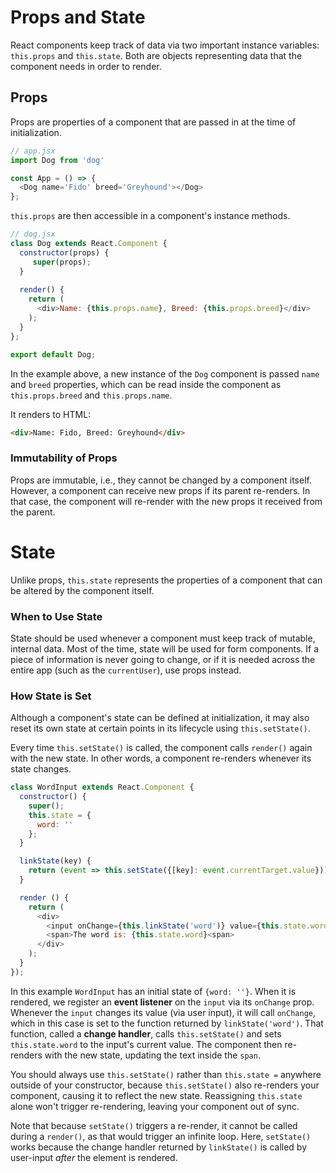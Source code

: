 # Props and State

React components keep track of data via two important instance variables:
`this.props` and `this.state`. Both are objects representing data that the
component needs in order to render.

## Props

Props are properties of a component that are passed in at the time of
initialization.

```js
// app.jsx
import Dog from 'dog'

const App = () => {
  <Dog name='Fido' breed='Greyhound'></Dog>
};
```

`this.props` are then accessible in a component's instance methods.

```js
// dog.jsx
class Dog extends React.Component {
  constructor(props) {
     super(props);
  }
  
  render() {
    return (
      <div>Name: {this.props.name}, Breed: {this.props.breed}</div>
    );
  }
};

export default Dog;
```

In the example above, a new instance of the `Dog` component is passed `name` and
`breed` properties, which can be read inside the component as `this.props.breed`
and `this.props.name`.

It renders to HTML:
```HTML
<div>Name: Fido, Breed: Greyhound</div>
```

### Immutability of Props

Props are immutable, i.e., they cannot be changed by a component itself.
However, a component can receive new props if its parent re-renders. In that
case, the component will re-render with the new props it received from the
parent.

# State

Unlike props, `this.state` represents the properties of a component that can be
altered by the component itself.

### When to Use State

State should be used whenever a component must keep track of mutable, internal
data. Most of the time, state will be used for form components. If a piece of
information is never going to change, or if it is needed across the entire app
(such as the `currentUser`), use props instead.

### How State is Set

Although a component's state can be defined at initialization, it may also reset
its own state at certain points in its lifecycle using `this.setState()`.

Every time `this.setState()` is called, the component calls `render()` again
with the new state. In other words, a component re-renders whenever its state
changes.

```javascript
class WordInput extends React.Component {
  constructor() {
    super();
    this.state = {
      word: ''
    };
  }

  linkState(key) {
    return (event => this.setState({[key]: event.currentTarget.value}));
  }

  render () {
    return (
      <div>
        <input onChange={this.linkState('word')} value={this.state.word}/>
        <span>The word is: {this.state.word}<span>
      </div>
    );
  }
});
```

In this example `WordInput` has an initial state of `{word: ''}`. When it is
rendered, we register an **event listener** on the `input` via its `onChange`
prop. Whenever the `input` changes its value (via user input), it will call
`onChange`, which in this case is set to the function returned by
`linkState('word')`. That function, called a **change handler**, calls
`this.setState()` and sets `this.state.word` to the input's current value. The
component then re-renders with the new state, updating the text inside the
`span`.

You should always use `this.setState()` rather than `this.state =` anywhere
outside of your constructor, because `this.setState()` also re-renders your
component, causing it to reflect the new state. Reassigning `this.state` alone
won't trigger re-rendering, leaving your component out of sync.

Note that because `setState()` triggers a re-render, it cannot be called during
a `render()`, as that would trigger an infinite loop. Here, `setState()` works
because the change handler returned by `linkState()` is called by user-input
*after* the element is rendered.
